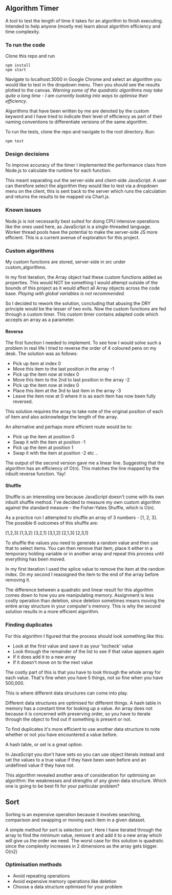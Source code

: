 ## Algorithm Timer

A tool to test the length of time it takes for an algorithm to finish executing.
Intended to help anyone (mostly me) learn about algorithm efficiency and time complexity.

### To run the code

Clone this repo and run

```
npm install
npm start
```
Navigate to localhost:3000 in Google Chrome and select an algorithm you would like to test in the dropdown menu. Then you should see the results plotted to the canvas. *Warning some of the quadratic algorithms may take quite a long time - I am currently looking into ways to optimise their efficiency*.

Algorithms that have been written by me are denoted by the custom keyword and I have tried to indicate their level of efficiency as part of their naming conventions to differentiate versions of the same algorithm.

To run the tests, clone the repo and navigate to the root directory. Run:
```
npm test
```

### Design decisions

To improve accuracy of the timer I implemented the performance class from Node.js to calculate the runtime for each function.

This meant separating out the server-side and client-side JavaScript. A user can therefore select the algorithm they would like to test via a dropdown menu on the client, this is sent back to the server which runs the calculation and returns the results to be mapped via Chart.js.

### Known issues

Node.js is not necessarily best suited for doing CPU intensive operations like the ones used here, as JavaScript is a single-threaded language. Worker thread pools have the potential to make the server-side JS more efficient. This is a current avenue of exploration for this project.

### Custom algorithms

My custom functions are stored, server-side in src under custom_algorithms.

In my first iteration, the Array object had these custom functions added as properties. This would NOT be something I would attempt outside of the bounds of this project as it would affect all Array objects across the code base. *Playing with global variables is not recommended.*

So I decided to rework the solution, concluding that abusing the DRY principle would be the lesser of two evils. Now the custom functions are fed through a custom timer. This custom timer contains adapted code which accepts an array as a parameter.

#### Reverse

The first function I needed to implement. To see how I would solve such a problem in real life I tried to reverse the order of 4 coloured pens on my desk. The solution was as follows:

* Pick up item at index 0
* Move this item to the last position in the array -1
* Pick up the item now at index 0
* Move this item to the 2nd to last position in the array -2
* Pick up the item now at index 0
* Place this item at the 3rd to last item in the array -3
* Leave the item now at 0 where it is as each item has now been fully reversed.

This solution requires the array to take note of the original position of each  of item and also acknowledge the length of the array.

An alternative and perhaps more efficient route would be to:

* Pick up the item at position 0
* Swap it with the item at position -1
* Pick up the item at position 1
* Swap it with the item at position -2
etc ..

The output of the second version gave me a linear line. Suggesting that the algorithm has an efficiency of O(n). This matches the line mapped by the inbuilt reverse function. Yay!

#### Shuffle

Shuffle is an interesting one because JavaScript doesn't come with its own inbuilt shuffle method. I've decided to measure my own custom algorithm against the standard measure - the Fisher-Yates Shuffle, which is O(n).

As a practice run I attempted to shuffle an array of 3 numbers - [1, 2, 3].
The possible 6 outcomes of this shuffle are:

[1,2,3]
[1,3,2]
[3,2,1]
[3,1,2]
[2,1,3]
[2,3,1]

To shuffle the values you need to generate a random value and then use that to select items. You can then remove that item, place it either in a temporary holding variable or in another array and repeat this process until everything has been moved.

In my first iteration I used the splice value to remove the item at the random index. On my second I reassigned the item to the end of the array before removing it.

The difference between a quadratic and linear result for this algorithm comes down to how you are manipulating memory. Assignment is less costly operation than deletion, since deletion sometimes means moving the entire array structure in your computer's memory. This is why the second solution results in a more efficient algorithm.

### Finding duplicates

For this algorithm I figured that the process should look something like this:

- Look at the first value and save it as your 'tocheck' value
- Look through the remainder of the list to see if that value appears again
- If it does add it to a new array
- If it doesn't move on to the next value

The costly part of this is that you have to look through the whole array for each value. That's fine when you have 5 things, not so fine when you have 500,000.

This is where different data structures can come into play.

Different data structures are optimised for different things. A hash table in memory has a constant time for looking up a value. An array does not because it is concerned with preserving order, so you have to iterate through the object to find out if something is present or not.

To find duplicates it's more efficient to use another data structure to note whether or not you have encountered a value before.

A hash table, or set is a great option.

In JavaScript you don't have sets so you can use object literals instead and set the values to a true value if they have been seen before and an undefined value if they have not.

This algorithm revealed another area of consideration for optimising an algorithm: the weaknesses and strengths of any given data structure. Which one is going to be best fit for your particular problem?

## Sort

Sorting is an expensive operation because it involves searching, comparison and swapping or moving each item in a given dataset.

A simple method for sort is selection sort. Here I have iterated through the array to find the minimum value, remove it and add it to a new array which will give us the order we need. The worst case for this solution is quadratic since the complexity increases in 2 dimensions as the array gets bigger. O(n2)

### Optimisation methods

* Avoid repeating operations
* Avoid expensive memory operations like deletion
* Choose a data structure optimised for your problem
